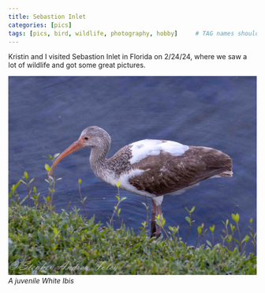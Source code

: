 ```yaml
---
title: Sebastion Inlet
categories: [pics]
tags: [pics, bird, wildlife, photography, hobby]     # TAG names should always be lowercase
---
```


Kristin and I visited Sebastion Inlet in Florida on 2/24/24, where we saw a lot of wildlife and got some great pictures. 

![A juvenile White Ibis at Beach Club pond](/assets/images/2024-02-24-sebastion-inlet-1.JPG)
_A juvenile White Ibis_

